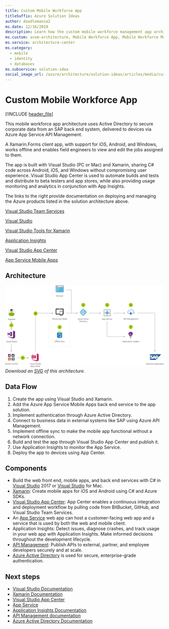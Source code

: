 ```yaml
---
title: Custom Mobile Workforce App
titleSuffix: Azure Solution Ideas
author: doodlemania2
ms.date: 12/16/2019
description: Learn how the custom mobile workforce management app architecture is built and implemented with a step-by-step diagram that illustrates the integration of Active Directory, SAP, and Azure App Service.
ms.custom: acom-architecture, Mobile Workforce App, Mobile Workforce Management App, Workforce Management App, Mobile Workforce Management Solution, interactive-diagram, 'https://azure.microsoft.com/solutions/architecture/custom-mobile-workforce-app/'
ms.service: architecture-center
ms.category:
  - mobile
  - identity
  - databases
ms.subservice: solution-idea
social_image_url: /azure/architecture/solution-ideas/articles/media/custom-mobile-workforce-app.png
---
```


# Custom Mobile Workforce App

[!INCLUDE [header_file](../../../includes/sol-idea-header.md)]

This mobile workforce app architecture uses Active Directory to secure corporate data from an SAP back end system, delivered to devices via Azure App Service API Management.

A Xamarin.Forms client app, with support for iOS, Android, and Windows, works offline and enables field engineers to view and edit the jobs assigned to them.

The app is built with Visual Studio (PC or Mac) and Xamarin, sharing C# code across Android, iOS, and Windows without compromising user experience. Visual Studio App Center is used to automate builds and tests and distribute to beta testers and app stores, while also providing usage monitoring and analytics in conjunction with App Insights.

The links to the right provide documentation on deploying and managing the Azure products listed in the solution architecture above.

[Visual Studio Team Services](https://azure.microsoft.com/services/visual-studio-team-services)

[Visual Studio](https://www.visualstudio.com/vs)

[Visual Studio Tools for Xamarin](https://www.visualstudio.com/xamarin)

[Application Insights](https://azure.microsoft.com/services/application-insights)

[Visual Studio App Center](https://www.visualstudio.com/app-center)

[App Service Mobile Apps](https://azure.microsoft.com/services/app-service/mobile)

## Architecture

![Architecture diagram](../media/custom-mobile-workforce-app.png)
*Download an [SVG](../media/custom-mobile-workforce-app.svg) of this architecture.*

## Data Flow

1. Create the app using Visual Studio and Xamarin.
1. Add the Azure App Service Mobile Apps back end service to the app solution.
1. Implement authentication through Azure Active Directory.
1. Connect to business data in external systems like SAP using Azure API Management.
1. Implement offline sync to make the mobile app functional without a network connection.
1. Build and test the app through Visual Studio App Center and publish it.
1. Use Application Insights to monitor the App Service.
1. Deploy the app to devices using App Center.

## Components

* Build the web front end, mobile apps, and back end services with C# in [Visual Studio](https://azure.microsoft.com/products/visual-studio) 2017 or [Visual Studio](https://azure.microsoft.com/products/visual-studio) for Mac.
* [Xamarin](https://azure.microsoft.com/features/xamarin): Create mobile apps for iOS and Android using C# and Azure SDKs.
* [Visual Studio App Center](https://azure.microsoft.com/services/app-center): App Center enables a continuous integration and deployment workflow by pulling code from BitBucket, GitHub, and Visual Studio Team Services.
* An [App Service](https://azure.microsoft.com/services/app-service) web app can host a customer-facing web app and a service that is used by both the web and mobile client.
* Application Insights: Detect issues, diagnose crashes, and track usage in your web app with Application Insights. Make informed decisions throughout the development lifecycle.
* [API Management](https://azure.microsoft.com/services/api-management): Publish APIs to external, partner, and employee developers securely and at scale.
* [Azure Active Directory](https://azure.microsoft.com/services/active-directory) is used for secure, enterprise-grade authentication.

## Next steps

* [Visual Studio Documentation](/visualstudio)
* [Xamarin Documentation](/xamarin)
* [Visual Studio App Center](/appcenter)
* [App Service](https://azure.microsoft.com/services/app-service)
* [Application Insights Documentation](/azure/application-insights)
* [API Management documentation](/azure/api-management)
* [Azure Active Directory Documentation](/azure/active-directory)